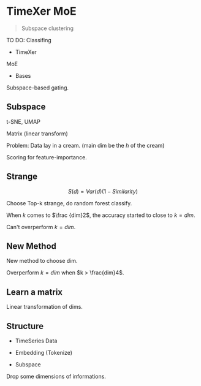 # TimeXer MoE

> Subspace clustering

TO DO: Classifing

- TimeXer

MoE

- Bases

Subspace-based gating.

## Subspace

t-SNE, UMAP

Matrix (linear transform)

Problem: Data lay in a cream. (main dim be the $h$ of the cream)

Scoring for feature-importance.

## Strange

$$
S(d) = Var(d)(1 - Similarity)
$$

Choose Top-k strange, do random forest classify.

When $k$ comes to $\frac {dim}2$, the accuracy started to close to $k = dim$.

Can't overperform $k = dim$.

## New Method

New method to choose dim.

Overperform $k = dim$ when $k > \frac{dim}4$.

## Learn a matrix

Linear transformation of dims.

## Structure

- TimeSeries Data

- Embedding (Tokenize)

- Subspace

Drop some dimensions of informations.
